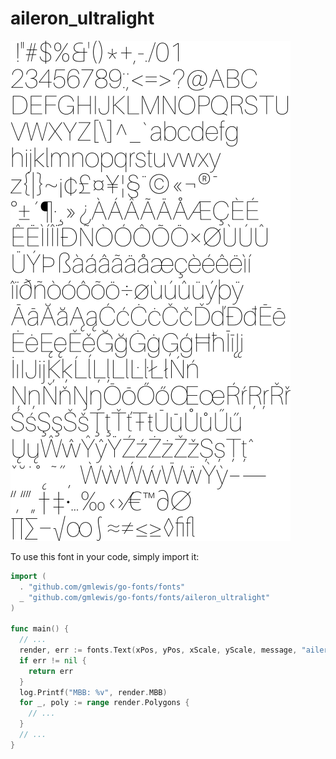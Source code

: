 # aileron_ultralight

![aileron_ultralight](aileron_ultralight.png)

To use this font in your code, simply import it:

```go
import (
  . "github.com/gmlewis/go-fonts/fonts"
  _ "github.com/gmlewis/go-fonts/fonts/aileron_ultralight"
)

func main() {
  // ...
  render, err := fonts.Text(xPos, yPos, xScale, yScale, message, "aileron_ultralight", Center)
  if err != nil {
    return err
  }
  log.Printf("MBB: %v", render.MBB)
  for _, poly := range render.Polygons {
    // ...
  }
  // ...
}
```
